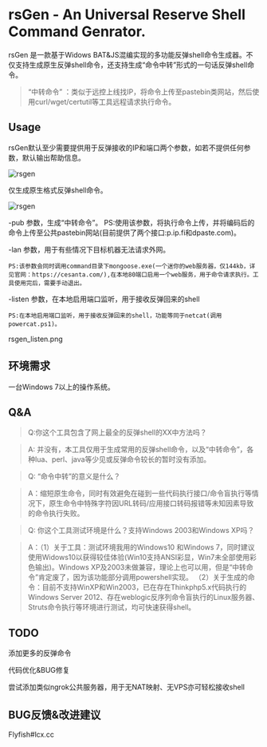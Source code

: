 
 rsGen - An Universal Reserve Shell Command Genrator.
 =

  rsGen 是一款基于Widows BAT&JS混编实现的多功能反弹shell命令生成器。不仅支持生成原生反弹shell命令，还支持生成“命令中转”形式的一句话反弹shell命令。
  
>“中转命令” ：类似于远控上线找IP，将命令上传至pastebin类网站，然后使用curl/wget/certutil等工具远程请求执行命令。

## Usage
rsGen默认至少需要提供用于反弹接收的IP和端口两个参数，如若不提供任何参数，默认输出帮助信息。

![rsgen](http://rsgen_default.png)  

仅生成原生格式反弹shell命令。

![rsgen](http://rsgen_raw.png)  

-pub 参数，生成“中转命令”。
    PS:使用该参数，将执行命令上传，并将编码后的命令上传至公共pastebin网站(目前提供了两个接口:p.ip.fi和dpaste.com)。
    
-lan 参数，用于有些情况下目标机器无法请求外网。

    PS:该参数会同时调用command目录下mongoose.exe(一个迷你的web服务器，仅144kb，详见官网：https://cesanta.com/),在本地80端口启用一个web服务，用于命令请求执行。工具使用完后，需要手动退出。

  -listen 参数，在本地启用端口监听，用于接收反弹回来的shell

    PS:在本地启用端口监听，用于接收反弹回来的shell，功能等同于netcat(调用powercat.ps1)。
rsgen_listen.png

## 环境需求

   一台Windows 7以上的操作系统。

## Q&A
>Q:你这个工具包含了网上最全的反弹shell的XX中方法吗？

>A: 并没有，本工具仅用于生成常用的反弹shell命令，以及“中转命令”，各种lua、perl、java等少见或反弹命令较长的暂时没有添加。

>Q: “命令中转”的意义是什么？

>A：缩短原生命令，同时有效避免在碰到一些代码执行接口/命令盲执行等情况下，原生命令中特殊字符因URL转码/应用接口转码报错等未知因素导致的命令执行失败。

>Q: 你这个工具测试环境是什么？支持Windows 2003和Windows XP吗？

>A：（1）关于工具：测试环境我用的Windows10 和Windows 7，同时建议使用Widows10以获得较佳体验(Win10支持ANSI彩显，Win7未全部使用彩色输出)。Windows XP及2003未做兼容，理论上也可以用，但是“中转命令”肯定废了，因为该功能部分调用powershell实现。
（2）关于生成的命令：目前不支持WinXP和Win2003，已在存在Thinkphp5.x代码执行的Windows Server 2012、存在weblogic反序列命令盲执行的Linux服务器、Struts命令执行等环境进行测试，均可快速获得shell。

## TODO
   
   添加更多的反弹命令

   代码优化&BUG修复

   尝试添加类似ngrok公共服务器，用于无NAT映射、无VPS亦可轻松接收shell

## BUG反馈&改进建议 
Flyfish#lcx.cc
